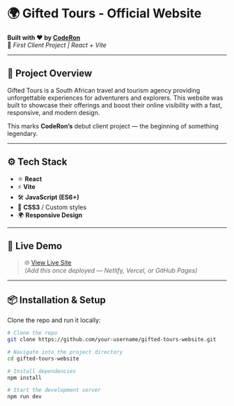 # 🌍 Gifted Tours - Official Website

**Built with ❤️ by [CodeRon](https://www.CodeRon.co.za)**  
🚀 *First Client Project | React + Vite*

---

## 📌 Project Overview

Gifted Tours is a South African travel and tourism agency providing unforgettable experiences for adventurers and explorers. This website was built to showcase their offerings and boost their online visibility with a fast, responsive, and modern design.

This marks **CodeRon’s** debut client project — the beginning of something legendary.

---

## ⚙️ Tech Stack

- ⚛️ **React**
- ⚡ **Vite**
- 🛠️ **JavaScript (ES6+)**
- 🎨 **CSS3** / Custom styles
- 🌍 **Responsive Design**

---

## 🚀 Live Demo

> 🌐 [View Live Site](https://your-live-link.com)  
_(Add this once deployed — Netlify, Vercel, or GitHub Pages)_

---

## 📦 Installation & Setup

Clone the repo and run it locally:

```bash
# Clone the repo
git clone https://github.com/your-username/gifted-tours-website.git

# Navigate into the project directory
cd gifted-tours-website

# Install dependencies
npm install

# Start the development server
npm run dev
